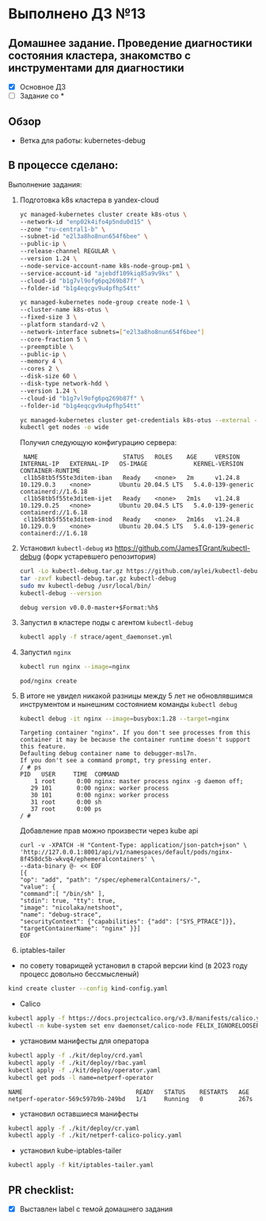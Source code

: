 # Выполнено ДЗ №13
## Домашнее задание. Проведение диагностики состояния кластера, знакомство с инструментами для диагностики

 - [x] Основное ДЗ
 - [ ] Задание со *

## Обзор

+ Ветка для работы: kubernetes-debug

## В процессе сделано:

Выполнение задания:
1. Подготовка k8s кластера в yandex-cloud
    ```bash
    yc managed-kubernetes cluster create k8s-otus \
    --network-id "enp02k4ifo4p5ndu0d15" \
    --zone "ru-central1-b" \
    --subnet-id "e2l3a8ho8nun654f6bee" \
    --public-ip \
    --release-channel REGULAR \
    --version 1.24 \
    --node-service-account-name k8s-node-group-pm1 \
    --service-account-id "ajebdf109kiq85a9v9ks" \
    --cloud-id "b1g7vl9ofg6pq269b87f" \
    --folder-id "b1g4eqcgv9u4pfhp54tt"
   
    yc managed-kubernetes node-group create node-1 \
    --cluster-name k8s-otus \
    --fixed-size 3 \
    --platform standard-v2 \
    --network-interface subnets=["e2l3a8ho8nun654f6bee"]
    --core-fraction 5 \
    --preemptible \
    --public-ip \
    --memory 4 \
    --cores 2 \
    --disk-size 60 \
    --disk-type network-hdd \
    --version 1.24 \
    --cloud-id "b1g7vl9ofg6pq269b87f" \
    --folder-id "b1g4eqcgv9u4pfhp54tt"

    yc managed-kubernetes cluster get-credentials k8s-otus --external --force --folder-id b1g4eqcgv9u4pfhp54tt
    kubectl get nodes -o wide
    ```
   Получил следующую конфигурацию сервера:
   ```text
    NAME                        STATUS   ROLES    AGE     VERSION   INTERNAL-IP   EXTERNAL-IP   OS-IMAGE             KERNEL-VERSION      CONTAINER-RUNTIME
    cl1b58tb5f55te3ditem-iban   Ready    <none>   2m      v1.24.8   10.129.0.3    <none>        Ubuntu 20.04.5 LTS   5.4.0-139-generic   containerd://1.6.18
    cl1b58tb5f55te3ditem-ijet   Ready    <none>   2m1s    v1.24.8   10.129.0.25   <none>        Ubuntu 20.04.5 LTS   5.4.0-139-generic   containerd://1.6.18
    cl1b58tb5f55te3ditem-inod   Ready    <none>   2m16s   v1.24.8   10.129.0.9    <none>        Ubuntu 20.04.5 LTS   5.4.0-139-generic   containerd://1.6.18   
    ```

2. Установил `kubectl-debug` из https://github.com/JamesTGrant/kubectl-debug (форк устаревшего репозитория)
   ```bash
   curl -Lo kubectl-debug.tar.gz https://github.com/aylei/kubectl-debug/releases/download/v0.1.1/kubectl-debug_0.1.1_linux_amd64.tar.gz
   tar -zxvf kubectl-debug.tar.gz kubectl-debug
   sudo mv kubectl-debug /usr/local/bin/ 
   kubectl-debug --version
   ```
   ```text
   debug version v0.0.0-master+$Format:%h$
   ```

3. Запустил в кластере поды с агентом `kubectl-debug`
   ```bash
   kubectl apply -f strace/agent_daemonset.yml 
   ```

4. Запустил `nginx`
   ```bash
   kubectl run nginx --image=nginx 
   ```
   ```text
   pod/nginx create
   ```

5. В итоге не увидел никакой разницы между 5 лет не обновлявшимся инструментом и нынешним состоянием команды `kubectl debug`
   ```bash
   kubectl debug -it nginx --image=busybox:1.28 --target=nginx 
   ```
   ```text
   Targeting container "nginx". If you don't see processes from this container it may be because the container runtime doesn't support this feature.
   Defaulting debug container name to debugger-msl7n.
   If you don't see a command prompt, try pressing enter.
   / # ps
   PID   USER     TIME  COMMAND
       1 root      0:00 nginx: master process nginx -g daemon off;
      29 101       0:00 nginx: worker process
      30 101       0:00 nginx: worker process
      31 root      0:00 sh
      37 root      0:00 ps
   / # 
   ```
   Добавление прав можно произвести через kube api
   ```text
   curl -v -XPATCH -H "Content-Type: application/json-patch+json" \
   'http://127.0.0.1:8001/api/v1/namespaces/default/pods/nginx-8f458dc5b-wkvq4/ephemeralcontainers' \
   --data-binary @- << EOF
   [{
   "op": "add", "path": "/spec/ephemeralContainers/-",
   "value": {
   "command":[ "/bin/sh" ],
   "stdin": true, "tty": true,
   "image": "nicolaka/netshoot",
   "name": "debug-strace",
   "securityContext": {"capabilities": {"add": ["SYS_PTRACE"]}},
   "targetContainerName": "nginx" }}]
   EOF
   ```

6. iptables-tailer

+ по совету товарищей установил в старой версии kind (в 2023 году процесс довольно бессмысленый)
```bash
kind create cluster --config kind-config.yaml
```
+ Calico
```bash
kubectl apply -f https://docs.projectcalico.org/v3.8/manifests/calico.yaml
kubectl -n kube-system set env daemonset/calico-node FELIX_IGNORELOOSERPF=true
```
+ установим манифесты для оператора
```bash
kubectl apply -f ./kit/deploy/crd.yaml
kubectl apply -f ./kit/deploy/rbac.yaml
kubectl apply -f ./kit/deploy/operator.yaml
kubectl get pods -l name=netperf-operator 
```
```text
NAME                                READY   STATUS    RESTARTS   AGE
netperf-operator-569c597b9b-249bd   1/1     Running   0          267s
```
+ установил оставшиеся манифесты
```bash
kubectl apply -f ./kit/deploy/cr.yaml
kubectl apply -f ./kit/netperf-calico-policy.yaml 
```
+ установил kube-iptables-tailer
```bash
kubectl apply -f kit/iptables-tailer.yaml 
```

## PR checklist:
 - [x] Выставлен label с темой домашнего задания
